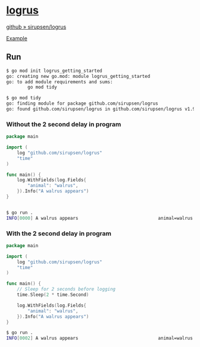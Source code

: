 # [logrus](https://pkg.go.dev/github.com/sirupsen/logrus)

[github » sirupsen/logrus](https://github.com/sirupsen/logrus)

[Example](https://pkg.go.dev/github.com/sirupsen/logrus#readme-example)

## Run

```bash
$ go mod init logrus_getting_started
go: creating new go.mod: module logrus_getting_started
go: to add module requirements and sums:
        go mod tidy

$ go mod tidy                       
go: finding module for package github.com/sirupsen/logrus
go: found github.com/sirupsen/logrus in github.com/sirupsen/logrus v1.9.3
```

### Without the 2 second delay in program

```go
package main

import (
    log "github.com/sirupsen/logrus"
    "time"
)

func main() {
    log.WithFields(log.Fields{
        "animal": "walrus",
    }).Info("A walrus appears")
}
```

```bash

$ go run .   
INFO[0000] A walrus appears                              animal=walrus
```

### With the 2 second delay in program

```go
package main

import (
    log "github.com/sirupsen/logrus"
    "time"
)

func main() {
    // Sleep for 2 seconds before logging
    time.Sleep(2 * time.Second)

    log.WithFields(log.Fields{
        "animal": "walrus",
    }).Info("A walrus appears")
}
```

```bash
$ go run .
INFO[0002] A walrus appears                              animal=walrus
```
